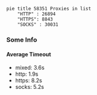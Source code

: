 
```mermaid
pie title 58351 Proxies in list
    "HTTP" : 26894
    "HTTPS": 8843
    "SOCKS" : 30031
```

### Some Info
#### Average Timeout

- mixed: 3.6s
- http: 1.9s
- https: 8.2s
- socks: 5.2s